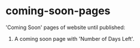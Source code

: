 # coming-soon-pages
'Coming Soon' pages of website until published:
1. A coming soon page with 'Number of Days Left'.
